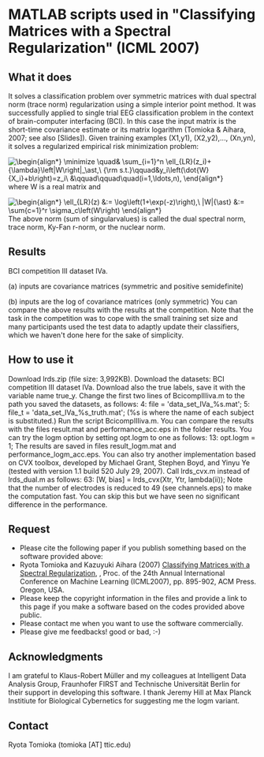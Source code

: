 # MATLAB scripts used in "Classifying Matrices with a Spectral Regularization" (ICML 2007)

## What it does

It solves a classification problem over symmetric matrices with dual spectral norm (trace norm) regularization using a simple interior point method. It was successfully applied to single trial EEG classification problem in the context of brain-computer interfacing (BCI). In this case the input matrix is the short-time covariance estimate or its matrix logarithm (Tomioka & Aihara, 2007; see also [Slides]).
Given training examples (X1,y1), (X2,y2),..., (Xn,yn), it solves a regularized empirical risk minimization problem:

![
\begin{align*}
\minimize
\quad& \sum_{i=1}^n
 \ell_{LR}(z_i)+{\lambda}\left\|W\right\|_\ast,\\
{\rm s.t.}\qquad&y_i\left(\dot{W}{X_i}+b\right)=z_i\\
&\qquad\qquad\quad(i=1,\ldots,n),
\end{align*}
](problem.gif)
where W is a real matrix and

![\begin{align*}
 \ell_{LR}(z) &:= \log\left(1+\exp(-z)\right),\\
 \|W\|_{\ast}      &:= \sum_{c=1}^r \sigma_c\left(W\right)
\end{align*}
](definition.gif)
The above norm (sum of singularvalues) is called the dual spectral norm, trace norm, Ky-Fan r-norm, or the nuclear norm.

## Results

BCI competition III dataset IVa.


(a) inputs are covariance matrices (symmetric and positive semidefinite)

(b) inputs are the log of covariance matrices (only symmetric)
You can compare the above results with the results at the competition. Note that the task in the competition was to cope with the small training set size and many participants used the test data to adaptly update their classifiers, which we haven't done here for the sake of simplicity.

## How to use it

Download lrds.zip (file size: 3,992KB).
Download the datasets: BCI competition III dataset IVa. Download also the true labels, save it with the variable name true_y.
Change the first two lines of BcicompIIIiva.m to the path you saved the datasets, as follows:
4:       file   = '<your path>data_set_IVa_%s.mat';
5:       file_t = '<your path>data_set_IVa_%s_truth.mat';
(%s is where the name of each subject is substituted.)
Run the script BcicompIIIiva.m.
You can compare the results with the files result.mat and performance_acc.eps in the folder results.
You can try the logm option by setting opt.logm to one as follows:
13:      opt.logm = 1;
The results are saved in files result_logm.mat and performance_logm_acc.eps.
You can also try another implementation based on CVX toolbox, developed by Michael Grant, Stephen Boyd, and Yinyu Ye (tested with version 1.1 build 520 July 29, 2007). Call lrds_cvx.m instead of lrds_dual.m as follows:
63:      [W, bias] = lrds_cvx(Xtr, Ytr, lambda(ii));
Note that the number of electrodes is reduced to 49 (see channels.eps) to make the computation fast. You can skip this but we have seen no significant difference in the performance.

## Request

 * Please cite the following paper if you publish something based on the software provided above:
  * Ryota Tomioka and Kazuyuki Aihara (2007) [Classifying Matrices with a Spectral Regularization](http://ttic.uchicago.edu/~ryotat/papers/TomAih07.pdf),
, Proc. of the 24th Annual International Conference on Machine Learning (ICML2007), pp. 895-902, ACM Press. Oregon, USA.
 * Please keep the copyright information in the files and provide a link to this page if you make a software based on the codes provided above public.
 * Please contact me when you want to use the software commercially.
 * Please give me feedbacks! good or bad, :-)

## Acknowledgments

I am grateful to Klaus-Robert Müller and my colleagues at Intelligent Data Analysis Group, Fraunhofer FIRST and Technische Universität Berlin for their support in developing this software. I thank Jeremy Hill at Max Planck Institiute for Biological Cybernetics for suggesting me the logm variant.

## Contact

Ryota Tomioka (tomioka [AT] ttic.edu)


